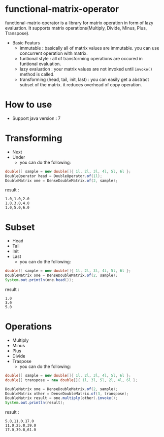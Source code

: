 functional-matrix-operator
========

functional-matrix-operator is a library for matrix operation in form of lazy evaluation.
It supports matrix operations(Multiply, Divide, Minus, Plus, Transpose).

 - Basic Featurs
   - immutable : basically all of matrix values are immutable. you can use concurrent operation with matrix.
   - funtional style : all of transforming operations are occured in funtional evaluation.
   - lazy evaluation : your matrix values are not invoked until `invoke()` method is called.
   - transforming (head, tail, init, last) : you can easily get a abstract subset of the matrix. it reduces overhead of  copy operation.

How to use
========
 - Support java version : 7

Transforming
========
 - Next
 - Under
   - you can do the following:
```java
double[] sample = new double[]{ 1l, 2l, 3l, 4l, 5l, 6l };
DoubleOperator head = DoubleOperator.of(1l);
DoubleMatrix one = DenseDoubleMatrix.of(2, sample);
```
result :
```
1.0,1.0,2.0
1.0,3.0,4.0
1.0,5.0,6.0
```

Subset
========
 - Head 
 - Tail
 - Init
 - Last
   - you can do the following:
```java
double[] sample = new double[]{ 1l, 2l, 3l, 4l, 5l, 6l };
DoubleMatrix one = DenseDoubleMatrix.of(2, sample);
System.out.println(one.head());
```
result :
```
1.0
3.0
5.0
```
 
Operations
========
 - Multiply
 - Minus
 - Plus
 - Divide
 - Traspose
   - you can do the following:
   
```java
double[] sample = new double[]{ 1l, 2l, 3l, 4l, 5l, 6l };
double[] transpose = new double[]{ 1l, 3l, 5l, 2l, 4l, 6l };

DoubleMatrix one = DenseDoubleMatrix.of(2, sample);
DoubleMatrix other = DenseDoubleMatrix.of(3, transpose);
DoubleMatrix result = one.multiply(other).invoke();
System.out.println(result);
```
result :
```
5.0,11.0,17.0
11.0,25.0,39.0
17.0,39.0,61.0
```
